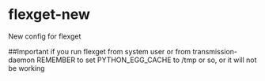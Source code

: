 # flexget-new
New config for flexget

##Important
if you run flexget from system user or from transmission-daemon REMEMBER  to set PYTHON_EGG_CACHE to /tmp or so, or it will not be working
